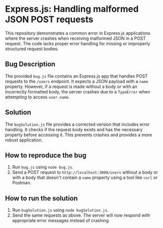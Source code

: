 # Express.js: Handling malformed JSON POST requests

This repository demonstrates a common error in Express.js applications where the server crashes when receiving malformed JSON in a POST request.  The code lacks proper error handling for missing or improperly structured request bodies.

## Bug Description

The provided `bug.js` file contains an Express.js app that handles POST requests to the `/users` endpoint. It expects a JSON payload with a `name` property.  However, if a request is made without a body or with an incorrectly formatted body, the server crashes due to a `TypeError` when attempting to access `user.name`.

## Solution

The `bugSolution.js` file provides a corrected version that includes error handling. It checks if the request body exists and has the necessary property before accessing it.  This prevents crashes and provides a more robust application.

## How to reproduce the bug

1. Run `bug.js` using `node bug.js`.
2. Send a POST request to `http://localhost:3000/users` without a body or with a body that doesn't contain a `name` property using a tool like `curl` or Postman.

## How to run the solution

1. Run `bugSolution.js` using `node bugSolution.js`.
2. Send the same requests as above. The server will now respond with appropriate error messages instead of crashing.
